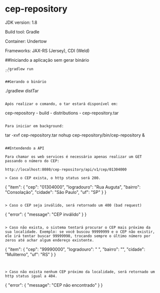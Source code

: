 # cep-repository

JDK version: 1.8

Build tool: Gradle

Container: Undertow

Frameworks: JAX-RS (Jersey), CDI (Weld)

##Iniciando a aplicação sem gerar binário
```
./gradlew run
``

##Gerando o binário
```
./gradlew distTar
```

Após realizar o comando, o tar estará disponível em:

```
cep-repository
    - build
        - distributions
            - cep-repository.tar

```

Para iniciar em background:
```
tar -xvf cep-repository.tar
nohup cep-repository/bin/cep-repository &
```

##Entendendo a API

Para chamar os web services é necessário apenas realizar um GET passando o número do CEP:

http://localhost:8080/cep-repository/api/v1/cep/01304000

> Caso o CEP exista, o http status será 200.

```
{
  "item": {
    "cep": "01304000",
    "logradouro": "Rua Auguta",
    "bairro": "Consolação",
    "cidade": "São Paulo",
    "uf": "SP"
  }
}
```

> Caso o CEP seja inválido, será retornado um 400 (bad request)

```
{
  "error": {
    "message": "CEP inválido"
  }
}
```

> Caso não exista, o sistema tentará procurar o CEP mais próximo da sua localidade. Exemplo: se você buscou 99999999 e o CEP não existir, ele irá tentar buscar 99999990, trocando sempre o último número por zeros até achar algum endereço existente.

```
{
  "item": {
    "cep": "99990000",
    "logradouro": " ",
    "bairro": "",
    "cidade": "Muliterno",
    "uf": "RS"
  }
}
```


> Caso não exista nenhum CEP próximo da localidade, será retornado um http status igual a 404.

```
{
  "error": {
    "message": "CEP não encontrado"
  }
}
```